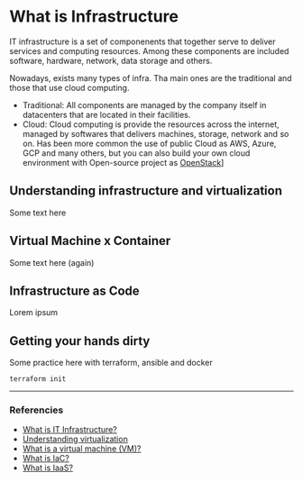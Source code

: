 # What is Infrastructure
IT infrastructure is a set of componenents that together serve to deliver services and computing resources. Among these components are included software, hardware, network, data storage and others.

Nowadays, exists many types of infra. Tha main ones are the traditional and those that use cloud computing.
- Traditional: All components are managed by the company itself in datacenters that are located in their facilities.
- Cloud: Cloud computing is provide the resources across the internet, managed by softwares that delivers machines, storage, network and so on.
Has been more common the use of public Cloud as AWS, Azure, GCP and many others, but you can also build your own cloud environment with Open-source project as [OpenStack](https://www.openstack.org/)]

## Understanding infrastructure and virtualization
Some text here

## Virtual Machine x Container
Some text here (again)

## Infrastructure as Code
Lorem ipsum



## Getting your hands dirty
Some practice here with terraform, ansible and docker
```hcl
terraform init
```
---
### Referencies
- [What is IT Infrastructure?](https://www.redhat.com/en/topics/cloud-computing/what-is-it-infrastructure)
- [Understanding virtualization](https://www.redhat.com/en/topics/virtualization)
- [What is a virtual machine (VM)?](https://www.redhat.com/en/topics/virtualization/what-is-a-virtual-machine)
- [What is IaC?](https://www.redhat.com/en/topics/automation/what-is-infrastructure-as-code-iac)
- [What is IaaS?](https://www.redhat.com/en/topics/cloud-computing/what-is-iaas)

